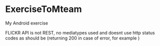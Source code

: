 # ExerciseToMteam
My Android exercise


FLICKR API is not REST, no mediatypes used and doesnt use http status codes as should be (returning 200 in case of error, for example )
